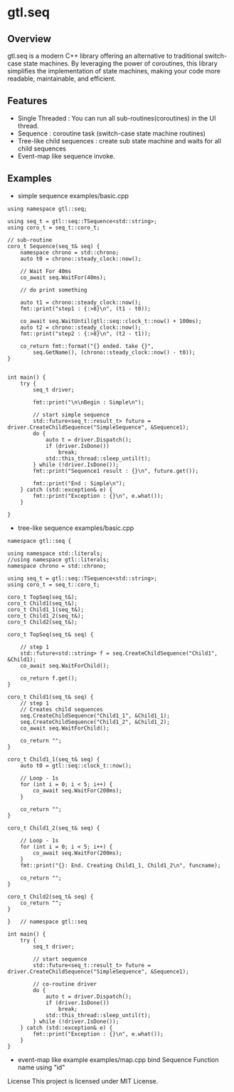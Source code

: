 # gtl.seq

## Overview
gtl.seq is a modern C++ library offering an alternative to traditional switch-case state machines. By leveraging the power of coroutines, this library simplifies the implementation of state machines, making your code more readable, maintainable, and efficient.

## Features
- Single Threaded : You can run all sub-routines(coroutines) in the UI thread.
- Sequence : coroutine task (switch-case state machine routines)
- Tree-like child sequences : create sub state machine and waits for all child sequences
- Event-map like sequence invoke.

## Examples
- simple sequence
	examples/basic.cpp

```
using namespace gtl::seq;

using seq_t = gtl::seq::TSequence<std::string>;
using coro_t = seq_t::coro_t;

// sub-routine
coro_t Sequence(seq_t& seq) {
	namespace chrono = std::chrono;
	auto t0 = chrono::steady_clock::now();

	// Wait For 40ms
	co_await seq.WaitFor(40ms);

	// do print something

	auto t1 = chrono::steady_clock::now();
	fmt::print("step1 : {:>8}\n", (t1 - t0));

	co_await seq.WaitUntil(gtl::seq::clock_t::now() + 100ms);
	auto t2 = chrono::steady_clock::now();
	fmt::print("step2 : {:>8}\n", (t2 - t1));

	co_return fmt::format("{} ended. take {}",
		seq.GetName(), (chrono::steady_clock::now() - t0));
}


int main() {
	try {
		seq_t driver;

		fmt::print("\n\nBegin : Simple\n");

		// start simple sequence
		std::future<seq_t::result_t> future = driver.CreateChildSequence("SimpleSequence", &Sequence1);
		do {
			auto t = driver.Dispatch();
			if (driver.IsDone())
				break;
			std::this_thread::sleep_until(t);
		} while (!driver.IsDone());
		fmt::print("Sequence1 result : {}\n", future.get());

		fmt::print("End : Simple\n");
	} catch (std::exception& e) {
		fmt::print("Exception : {}\n", e.what());
	}

}

```


- tree-like sequence
	examples/basic.cpp
```
namespace gtl::seq {

using namespace std::literals;
//using namespace gtl::literals;
namespace chrono = std::chrono;

using seq_t = gtl::seq::TSequence<std::string>;
using coro_t = seq_t::coro_t;

coro_t TopSeq(seq_t&);
coro_t Child1(seq_t&);
coro_t Child1_1(seq_t&);
coro_t Child1_2(seq_t&);
coro_t Child2(seq_t&);

coro_t TopSeq(seq_t& seq) {

	// step 1
	std::future<std::string> f = seq.CreateChildSequence("Child1", &Child1);
	co_await seq.WaitForChild();

	co_return f.get();
}

coro_t Child1(seq_t& seq) {
	// step 1
	// Creates child sequences
	seq.CreateChildSequence("Child1_1", &Child1_1);
	seq.CreateChildSequence("Child1_2", &Child1_2);
	co_await seq.WaitForChild();

	co_return "";
}

coro_t Child1_1(seq_t& seq) {
	auto t0 = gtl::seq::clock_t::now();

	// Loop - 1s
	for (int i = 0; i < 5; i++) {
		co_await seq.WaitFor(200ms);
	}
	
	co_return "";
}

coro_t Child1_2(seq_t& seq) {

	// Loop - 1s
	for (int i = 0; i < 5; i++) {
		co_await seq.WaitFor(200ms);
	}
	fmt::print("{}: End. Creating Child1_1, Child1_2\n", funcname);
	
	co_return "";
}

coro_t Child2(seq_t& seq) {
	co_return "";
}

}	// namespace gtl::seq

int main() {
	try {
		seq_t driver;

		// start sequence
		std::future<seq_t::result_t> future = driver.CreateChildSequence("SimpleSequence", &Sequence1);

		// co-routine driver
		do {
			auto t = driver.Dispatch();
			if (driver.IsDone())
				break;
			std::this_thread::sleep_until(t);
		} while (!driver.IsDone());
	} catch (std::exception& e) {
		fmt::print("Exception : {}\n", e.what());
	}
}

```

- event-map like example
	examples/map.cpp
	bind Sequence Function name using "id"


License
This project is licensed under MIT License.